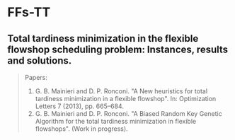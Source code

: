 FFs-TT
===

Total tardiness minimization in the flexible flowshop scheduling problem: Instances, results and solutions.
---

> Papers:
> 1. G. B. Mainieri and D. P. Ronconi. "A New heuristics for total tardiness minimization in a flexible flowshop". In: Optimization Letters 7 (2013), pp. 665–684.
> 2. G. B. Mainieri and D. P. Ronconi. "A Biased Random Key Genetic Algorithm for the total tardiness minimization in flexible flowshops". (Work in progress).
